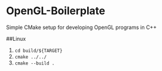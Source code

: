 # OpenGL-Boilerplate
Simple CMake setup for developing OpenGL programs in C++

##Linux
1. `cd build/${TARGET}`
2. `cmake ../../`
3. `cmake --build .`